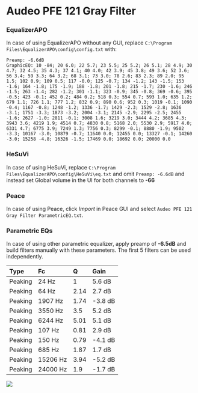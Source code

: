 # Audeo PFE 121 Gray Filter

### EqualizerAPO
In case of using EqualizerAPO without any GUI, replace `C:\Program Files\EqualizerAPO\config\config.txt`
with:
```
Preamp: -6.6dB
GraphicEQ: 10 -84; 20 6.0; 22 5.7; 23 5.5; 25 5.2; 26 5.1; 28 4.9; 30 4.7; 32 4.5; 35 4.3; 37 4.1; 40 4.0; 42 3.9; 45 3.8; 49 3.6; 52 3.6; 56 3.4; 59 3.3; 64 3.2; 68 3.1; 73 3.0; 78 2.6; 83 2.3; 89 2.0; 95 1.5; 102 0.9; 109 0.5; 117 -0.0; 125 -0.7; 134 -1.2; 143 -1.5; 153 -1.6; 164 -1.8; 175 -1.9; 188 -1.8; 201 -1.8; 215 -1.7; 230 -1.6; 246 -1.5; 263 -1.4; 282 -1.2; 301 -1.1; 323 -0.9; 345 -0.8; 369 -0.6; 395 -0.5; 423 -0.1; 452 0.2; 484 0.2; 518 0.3; 554 0.7; 593 1.0; 635 1.2; 679 1.1; 726 1.1; 777 1.2; 832 0.9; 890 0.6; 952 0.3; 1019 -0.1; 1090 -0.4; 1167 -0.8; 1248 -1.2; 1336 -1.7; 1429 -2.3; 1529 -2.8; 1636 -3.1; 1751 -3.3; 1873 -3.2; 2004 -3.1; 2145 -2.9; 2295 -2.5; 2455 -1.6; 2627 -1.0; 2811 -0.1; 3008 1.6; 3219 3.0; 3444 4.2; 3685 4.3; 3943 3.6; 4219 1.9; 4514 0.7; 4830 0.8; 5168 2.0; 5530 2.9; 5917 4.0; 6331 4.7; 6775 3.9; 7249 1.3; 7756 0.3; 8299 -0.1; 8880 -1.9; 9502 -3.3; 10167 -3.0; 10879 -0.7; 11640 0.0; 12455 0.0; 13327 -0.1; 14260 -3.0; 15258 -4.8; 16326 -1.5; 17469 0.0; 18692 0.0; 20000 0.0
```

### HeSuVi
In case of using HeSuVi, replace `C:\Program Files\EqualizerAPO\config\HeSuVi\eq.txt` and omit `Preamp:
-6.6dB` and instead set Global volume in the UI for both channels to **-66**

### Peace
In case of using Peace, click *Import* in Peace GUI and select `Audeo PFE 121 Gray Filter ParametricEQ.txt`.

### Parametric EQs
In case of using other parametric equalizer, apply preamp of **-6.5dB** and build filters manually with
these parameters. The first 5 filters can be used independently.

| Type    | Fc       |    Q | Gain    |
|:--------|:---------|:-----|:--------|
| Peaking | 24 Hz    | 1    | 5.6 dB  |
| Peaking | 64 Hz    | 2.14 | 2.7 dB  |
| Peaking | 1907 Hz  | 1.74 | -3.8 dB |
| Peaking | 3550 Hz  | 3.5  | 5.2 dB  |
| Peaking | 6244 Hz  | 5.01 | 5.1 dB  |
| Peaking | 107 Hz   | 0.81 | 2.9 dB  |
| Peaking | 150 Hz   | 0.79 | -4.1 dB |
| Peaking | 685 Hz   | 1.87 | 1.7 dB  |
| Peaking | 15206 Hz | 3.94 | -5.2 dB |
| Peaking | 24000 Hz | 1.9  | -1.7 dB |

![](https://raw.githubusercontent.com/jaakkopasanen/AutoEq/master/results/innerfidelity/sbaf-serious/Audeo%20PFE%20121%20Gray%20Filter/Audeo%20PFE%20121%20Gray%20Filter.png)